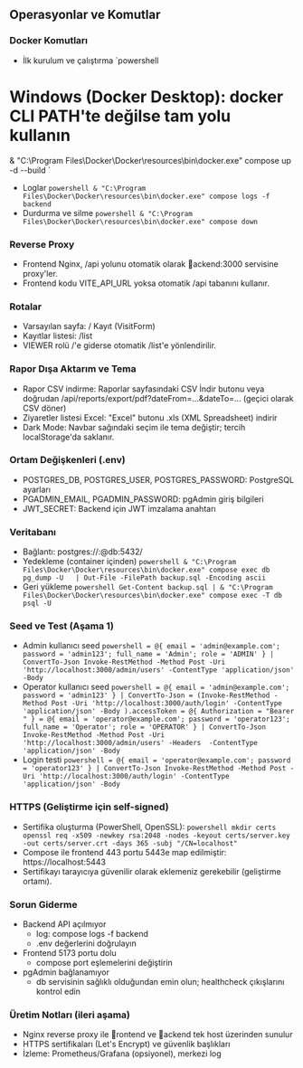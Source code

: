 ﻿## Operasyonlar ve Komutlar

### Docker Komutları
- İlk kurulum ve çalıştırma
`powershell
# Windows (Docker Desktop): docker CLI PATH'te değilse tam yolu kullanın
& "C:\Program Files\Docker\Docker\resources\bin\docker.exe" compose up -d --build
`
- Loglar
`powershell
& "C:\Program Files\Docker\Docker\resources\bin\docker.exe" compose logs -f backend
`
- Durdurma ve silme
`powershell
& "C:\Program Files\Docker\Docker\resources\bin\docker.exe" compose down
`

### Reverse Proxy
- Frontend Nginx, /api yolunu otomatik olarak ackend:3000 servisine proxy'ler.
- Frontend kodu VITE_API_URL yoksa otomatik /api tabanını kullanır.

### Rotalar
- Varsayılan sayfa: /  Kayıt (VisitForm)
- Kayıtlar listesi: /list
- VIEWER rolü /'e giderse otomatik /list'e yönlendirilir.

### Rapor Dışa Aktarım ve Tema
- Rapor CSV indirme: Raporlar sayfasındaki CSV İndir butonu veya doğrudan /api/reports/export/pdf?dateFrom=...&dateTo=... (geçici olarak CSV döner)
- Ziyaretler listesi Excel: "Excel" butonu .xls (XML Spreadsheet) indirir
- Dark Mode: Navbar sağındaki seçim ile tema değiştir; tercih localStorage'da saklanır.

### Ortam Değişkenleri (.env)
- POSTGRES_DB, POSTGRES_USER, POSTGRES_PASSWORD: PostgreSQL ayarları
- PGADMIN_EMAIL, PGADMIN_PASSWORD: pgAdmin giriş bilgileri
- JWT_SECRET: Backend için JWT imzalama anahtarı

### Veritabanı
- Bağlantı: postgres://:@db:5432/
- Yedekleme (container içinden)
`powershell
& "C:\Program Files\Docker\Docker\resources\bin\docker.exe" compose exec db pg_dump -U   | Out-File -FilePath backup.sql -Encoding ascii
`
- Geri yükleme
`powershell
Get-Content backup.sql | & "C:\Program Files\Docker\Docker\resources\bin\docker.exe" compose exec -T db psql -U  
`

### Seed ve Test (Aşama 1)
- Admin kullanıcı seed
`powershell
 = @{ email = 'admin@example.com'; password = 'admin123'; full_name = 'Admin'; role = 'ADMIN' } | ConvertTo-Json
Invoke-RestMethod -Method Post -Uri 'http://localhost:3000/admin/users' -ContentType 'application/json' -Body 
`
- Operator kullanıcı seed
`powershell
 = @{ email = 'admin@example.com'; password = 'admin123' } | ConvertTo-Json
 = (Invoke-RestMethod -Method Post -Uri 'http://localhost:3000/auth/login' -ContentType 'application/json' -Body ).accessToken
 = @{ Authorization = "Bearer " }
 = @{ email = 'operator@example.com'; password = 'operator123'; full_name = 'Operator'; role = 'OPERATOR' } | ConvertTo-Json
Invoke-RestMethod -Method Post -Uri 'http://localhost:3000/admin/users' -Headers  -ContentType 'application/json' -Body 
`
- Login testi
`powershell
 = @{ email = 'operator@example.com'; password = 'operator123' } | ConvertTo-Json
Invoke-RestMethod -Method Post -Uri 'http://localhost:3000/auth/login' -ContentType 'application/json' -Body 
`

### HTTPS (Geliştirme için self-signed)
- Sertifika oluşturma (PowerShell, OpenSSL):
`powershell
mkdir certs
openssl req -x509 -newkey rsa:2048 -nodes -keyout certs/server.key -out certs/server.crt -days 365 -subj "/CN=localhost"
`
- Compose ile frontend 443 portu 5443e map edilmiştir: https://localhost:5443
- Sertifikayı tarayıcıya güvenilir olarak eklemeniz gerekebilir (geliştirme ortamı).

### Sorun Giderme
- Backend API açılmıyor
  - log: compose logs -f backend
  - .env değerlerini doğrulayın
- Frontend 5173 portu dolu
  - compose port eşlemelerini değiştirin
- pgAdmin bağlanamıyor
  - db servisinin sağlıklı olduğundan emin olun; healthcheck çıkışlarını kontrol edin

### Üretim Notları (ileri aşama)
- Nginx reverse proxy ile rontend ve ackend tek host üzerinden sunulur
- HTTPS sertifikaları (Let's Encrypt) ve güvenlik başlıkları
- İzleme: Prometheus/Grafana (opsiyonel), merkezi log
